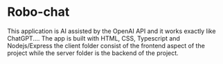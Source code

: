 # Robo-chat

This application is AI assisted by the OpenAI API and it works exactly like ChatGPT.... 
The app is built with HTML, CSS, Typescript and Nodejs/Express
the client folder consist of the frontend aspect of the project while the server folder is the backend of the project.
